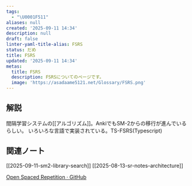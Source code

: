 ```yaml
---
tags:
  - "\U0001F511"
aliases: null
created: '2025-09-11 14:34'
description: null
draft: false
linter-yaml-title-alias: FSRS
status: だめ
title: FSRS
updated: '2025-09-11 14:34'
metas:
  title: FSRS
  description: FSRSについてのページです。
  image: 'https://asadaame5121.net/Glossary/FSRS.png'
---
```

## 解説
間隔学習システムの[[アルゴリズム]]。AnkiでもSM-2からの移行が進んでいるらしい。
いろいろな言語で実装されている。TS-FSRS(Typescript)
## 関連ノート
[[2025-09-11-sm2-library-search]]
[[2025-08-13-sr-notes-architecture]]

[Open Spaced Repetition · GitHub](https://github.com/open-spaced-repetition)
